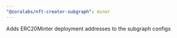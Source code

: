 ```yaml
---
"@zoralabs/nft-creator-subgraph": minor
---
```


Adds ERC20Minter deployment addresses to the subgraph configs
